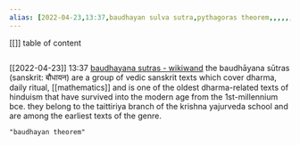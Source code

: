 ```yaml
---
alias: [2022-04-23,13:37,baudhayan sulva sutra,pythagoras theorem,,,,,,,,,]
---
```

[[]]
table of content
```toc
```

[[2022-04-23]] 13:37 [baudhayana sutras - wikiwand](https://www.wikiwand.com/en/baudhayana_sutras)
the baudhāyana sūtras (sanskrit: बौधायन) are a group of vedic sanskrit texts which  cover dharma, daily ritual, [[mathematics]] and is one of the oldest dharma-related texts of hinduism that have survived into the modern age from the 1st-millennium bce. they belong to the taittiriya branch of the  krishna yajurveda school and are among the earliest texts of the genre.
```query
"baudhayan theorem"
```